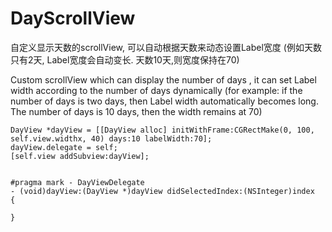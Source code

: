 DayScrollView
===================

自定义显示天数的scrollView, 可以自动根据天数来动态设置Label宽度 (例如天数只有2天, Label宽度会自动变长. 天数10天,则宽度保持在70)

Custom scrollView which can display the number of days , it can set Label width according to the number of days dynamically (for example: if the number of days is two days, then Label width automatically becomes long. The number of days is 10 days, then the width remains at 70)

	DayView *dayView = [[DayView alloc] initWithFrame:CGRectMake(0, 100, self.view.widthx, 40) days:10 labelWidth:70];
	dayView.delegate = self;
	[self.view addSubview:dayView];
	
	
	#pragma mark - DayViewDelegate
	- (void)dayView:(DayView *)dayView didSelectedIndex:(NSInteger)index
	{
	
	}
